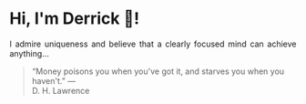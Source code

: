 # Hi, I'm Derrick 👋!
<p align="justify">I admire uniqueness and believe that a clearly focused mind can achieve anything...</p> 
<!-- #quote-start -->
<blockquote>&ldquo;Money poisons you when you've got it, and starves you when you haven't.&rdquo; &mdash; <footer>D. H. Lawrence</footer></blockquote>
<!-- #quote-end -->
